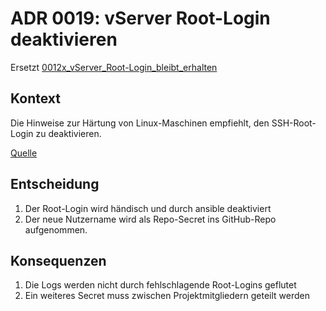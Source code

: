 # ADR 0019: vServer Root-Login deaktivieren

Ersetzt [0012x_vServer_Root-Login_bleibt_erhalten](0012x_vServer_Root-Login_bleibt_erhalten.md)

## Kontext

Die Hinweise zur Härtung von Linux-Maschinen empfiehlt, den SSH-Root-Login zu deaktivieren.

[Quelle](https://www.ionos.de/hilfe/server-cloud-infrastructure/erste-schritte/wichtige-sicherheitsinformationen-fuer-ihren-server/ssh-root-login-deaktivieren/)

## Entscheidung

1. Der Root-Login wird händisch und durch ansible deaktiviert
2. Der neue Nutzername wird als Repo-Secret ins GitHub-Repo aufgenommen.

## Konsequenzen

1. Die Logs werden nicht durch fehlschlagende Root-Logins geflutet
2. Ein weiteres Secret muss zwischen Projektmitgliedern geteilt werden
